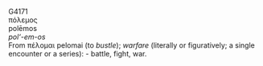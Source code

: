 <body>
  <p>G4171<br>  πόλεμος  <br> polēmos  <br><i>pol‘-em-os </i><br>From   πέλομαι    pelomai   (to <i>bustle</i>); <i>warfare</i> (literally or figuratively; a single encounter or a series): - battle, fight, war.<br></p>
 </body>